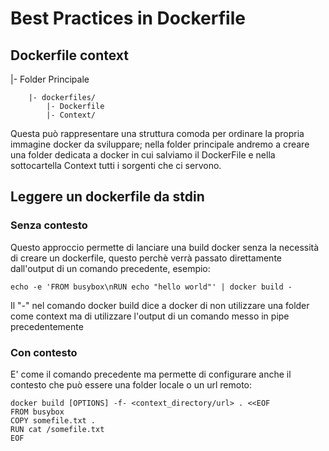 # Best Practices in Dockerfile

## Dockerfile context

|- Folder Principale

        |- dockerfiles/
            |- Dockerfile
            |- Context/

Questa può rappresentare una struttura comoda per ordinare la propria immagine docker da sviluppare; nella folder principale andremo a creare una folder dedicata a docker in cui salviamo il DockerFile e nella sottocartella Context tutti i sorgenti che ci servono.

## Leggere un dockerfile da stdin

### Senza contesto
Questo approccio permette di lanciare una build docker senza la necessità di creare un dockerfile, questo perchè verrà passato direttamente dall'output di un comando precedente, esempio:

```echo -e 'FROM busybox\nRUN echo "hello world"' | docker build -```

Il "-" nel comando docker build dice a docker di non utilizzare una folder come context ma di utilizzare l'output di un comando messo in pipe precedentemente

### Con contesto
E' come il comando precedente ma permette di configurare anche il contesto che può essere una folder locale o un url remoto:

```
docker build [OPTIONS] -f- <context_directory/url> . <<EOF
FROM busybox
COPY somefile.txt .
RUN cat /somefile.txt
EOF
```